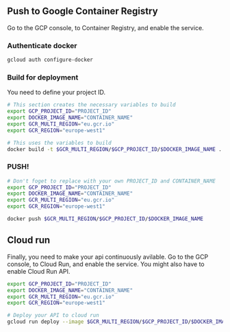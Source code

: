 ## Push to Google Container Registry

Go to the GCP console, to Container Registry, and enable the service.

### Authenticate docker

```bash
gcloud auth configure-docker
```

### Build for deployment

You need to define your project ID.

```bash
# This section creates the necessary variables to build
export GCP_PROJECT_ID="PROJECT_ID"
export DOCKER_IMAGE_NAME="CONTAINER_NAME"
export GCR_MULTI_REGION="eu.gcr.io"
export GCR_REGION="europe-west1"

# This uses the variables to build
docker build -t $GCR_MULTI_REGION/$GCP_PROJECT_ID/$DOCKER_IMAGE_NAME .
```

### PUSH!

```bash
# Don't foget to replace with your own PROJECT_ID and CONTAINER_NAME
export GCP_PROJECT_ID="PROJECT_ID"
export DOCKER_IMAGE_NAME="CONTAINER_NAME"
export GCR_MULTI_REGION="eu.gcr.io"
export GCR_REGION="europe-west1"

docker push $GCR_MULTI_REGION/$GCP_PROJECT_ID/$DOCKER_IMAGE_NAME
```

## Cloud run

Finally, you need to make your api continuously avilable. Go to the GCP console, to Cloud Run, and enable the service. You might also have to enable Cloud Run API.

```bash
export GCP_PROJECT_ID="PROJECT_ID"
export DOCKER_IMAGE_NAME="CONTAINER_NAME"
export GCR_MULTI_REGION="eu.gcr.io"
export GCR_REGION="europe-west1"

# Deploy your API to cloud run
gcloud run deploy --image $GCR_MULTI_REGION/$GCP_PROJECT_ID/$DOCKER_IMAGE_NAME --platform managed --region $GCR_REGION
```
